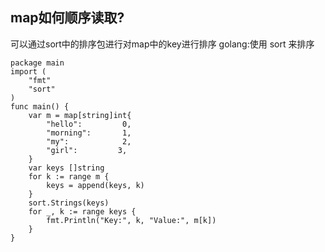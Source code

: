 ## map如何顺序读取? ##
可以通过sort中的排序包进行对map中的key进行排序
golang:使用 sort 来排序

	package main
	import (
	    "fmt"
	    "sort"
	)
	func main() {
	    var m = map[string]int{
	        "hello":         0,
	        "morning":       1,
	        "my":            2,
	        "girl":   		3,
	    }
	    var keys []string
	    for k := range m {
	        keys = append(keys, k)
	    }
	    sort.Strings(keys)
	    for _, k := range keys {
	        fmt.Println("Key:", k, "Value:", m[k])
	    }
	}
